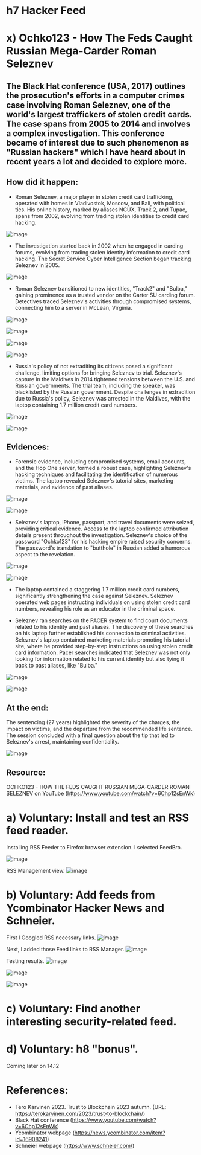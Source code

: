 # h7 Hacker Feed

# x) Ochko123 - How The Feds Caught Russian Mega-Carder Roman Seleznev

## The Black Hat conference (USA, 2017) outlines the prosecution's efforts in a computer crimes case involving Roman Seleznev, one of the world's largest traffickers of stolen credit cards. The case spans from 2005 to 2014 and involves a complex investigation. This conference became of interest due to such phenomenon as "Russian hackers" which I have heard about in recent years a lot and decided to explore more.

## How did it happen:

- Roman Seleznev, a major player in stolen credit card trafficking, operated with homes in Vladivostok, Moscow, and Bali, with political ties. His online history, marked by aliases NCUX, Track 2, and Tupac, spans from 2002, evolving from trading stolen identities to credit card hacking.

![image](https://github.com/kateriiname/ICT-Security-Basics/assets/51989896/5f017264-ce3b-45c2-a93e-e39eaa68cfa2)

- The investigation started back in 2002 when he engaged in carding forums, evolving from trading stolen identity information to credit card hacking. The Secret Service Cyber Intelligence Section began tracking Seleznev in 2005.

![image](https://github.com/kateriiname/ICT-Security-Basics/assets/51989896/7546913a-81cb-42ac-8700-616d07cfcdd0)

- Roman Seleznev transitioned to new identities, "Track2" and "Bulba," gaining prominence as a trusted vendor on the Carter SU carding forum. Detectives traced Seleznev's activities through compromised systems, connecting him to a server in McLean, Virginia.

![image](https://github.com/kateriiname/ICT-Security-Basics/assets/51989896/1cd8e196-0900-47ac-bc7d-01a629f7626e)

![image](https://github.com/kateriiname/ICT-Security-Basics/assets/51989896/d26bc183-a9cb-46e8-a4f8-ac987c1f518a)

![image](https://github.com/kateriiname/ICT-Security-Basics/assets/51989896/8c0020fc-bb0f-4372-918c-4d8325ab39df)

![image](https://github.com/kateriiname/ICT-Security-Basics/assets/51989896/d6198379-fc9c-41d2-95b1-c911ddd7fa60)

- Russia's policy of not extraditing its citizens posed a significant challenge, limiting options for bringing Seleznev to trial. Seleznev's capture in the Maldives in 2014 tightened tensions between the U.S. and Russian governments. The trial team, including the speaker, was blacklisted by the Russian government. Despite challenges in extradition due to Russia's policy, Seleznev was arrested in the Maldives, with the laptop containing 1.7 million credit card numbers.

![image](https://github.com/kateriiname/ICT-Security-Basics/assets/51989896/9795af39-c2ba-478b-a419-0bdeeac34bfb)

![image](https://github.com/kateriiname/ICT-Security-Basics/assets/51989896/5c6bcadf-8b33-478a-93c0-4b8df2c73264)

## Evidences:

- Forensic evidence, including compromised systems, email accounts, and the Hop One server, formed a robust case, highlighting Seleznev's hacking techniques and facilitating the identification of numerous victims. The laptop revealed Seleznev's tutorial sites, marketing materials, and evidence of past aliases.

![image](https://github.com/kateriiname/ICT-Security-Basics/assets/51989896/ac37e1f3-5e3a-45c8-9a7b-46bb1b07597e)

![image](https://github.com/kateriiname/ICT-Security-Basics/assets/51989896/e2bb1a6d-efeb-4d23-8c63-f0ed79e6b092)

- Seleznev's laptop, iPhone, passport, and travel documents were seized, providing critical evidence. Access to the laptop confirmed attribution details present throughout the investigation. Seleznev's choice of the password "Ochko123" for his hacking empire raised security concerns. The password's translation to "butthole" in Russian added a humorous aspect to the revelation.

![image](https://github.com/kateriiname/ICT-Security-Basics/assets/51989896/9129dc81-ecbc-4825-b231-5524362943ee)

![image](https://github.com/kateriiname/ICT-Security-Basics/assets/51989896/97eeefdc-3c0e-4125-94a1-580cf2d8ad9e)

- The laptop contained a staggering 1.7 million credit card numbers, significantly strengthening the case against Seleznev. Seleznev operated web pages instructing individuals on using stolen credit card numbers, revealing his role as an educator in the criminal space.

- Seleznev ran searches on the PACER system to find court documents related to his identity and past aliases. The discovery of these searches on his laptop further established his connection to criminal activities. Seleznev's laptop contained marketing materials promoting his tutorial site, where he provided step-by-step instructions on using stolen credit card information. Pacer searches indicated that Seleznev was not only looking for information related to his current identity but also tying it back to past aliases, like "Bulba."

![image](https://github.com/kateriiname/ICT-Security-Basics/assets/51989896/83a3fa3e-0c98-418a-ba6d-ca68c9ca1c64)

![image](https://github.com/kateriiname/ICT-Security-Basics/assets/51989896/cb882d88-40a2-4b6e-842d-1630e289dcc0)

## At the end:

The sentencing (27 years) highlighted the severity of the charges, the impact on victims, and the departure from the recommended life sentence. The session concluded with a final question about the tip that led to Seleznev's arrest, maintaining confidentiality.

![image](https://github.com/kateriiname/ICT-Security-Basics/assets/51989896/5f647396-1da9-41fb-a64d-23b4b7b36a2d)

## Resource:
OCHKO123 - HOW THE FEDS CAUGHT RUSSIAN MEGA-CARDER ROMAN SELEZNEV on YouTube (https://www.youtube.com/watch?v=6Chp12sEnWk)

# a) Voluntary: Install and test an RSS feed reader.
Installing RSS Feeder to Firefox browser extension.
I selected FeedBro.

![image](https://github.com/kateriiname/ICT-Security-Basics/assets/51989896/8b7047a7-93dd-4644-9da5-01866f529601)

RSS Management view.
![image](https://github.com/kateriiname/ICT-Security-Basics/assets/51989896/cdfeec80-cb6b-445b-8c38-e1f7a0aa76c0)

# b) Voluntary: Add feeds from Ycombinator Hacker News and Schneier.
First I Googled RSS necessary links.
![image](https://github.com/kateriiname/ICT-Security-Basics/assets/51989896/bd24bad6-50c7-41d1-a821-5ff3702a79b1)

Next, I added those Feed links to RSS Manager.
![image](https://github.com/kateriiname/ICT-Security-Basics/assets/51989896/751217fb-6a7f-405e-8839-d1ff6e0fef26)

Testing results.
![image](https://github.com/kateriiname/ICT-Security-Basics/assets/51989896/1f0a6741-f65b-4d80-afaa-0ca958a009c1)

![image](https://github.com/kateriiname/ICT-Security-Basics/assets/51989896/614906eb-f063-41b1-a6e7-ef8a23eafc4e)

![image](https://github.com/kateriiname/ICT-Security-Basics/assets/51989896/05fda756-85d6-4741-b5d0-2bf300158d03)


# c) Voluntary: Find another interesting security-related feed.
# d) Voluntary: h8 "bonus".
Coming later on 14.12

# References:
* Tero Karvinen 2023. Trust to Blockchain 2023 autumn. (URL: https://terokarvinen.com/2023/trust-to-blockchain/)
* Black Hat conference (https://www.youtube.com/watch?v=6Chp12sEnWk)
* Ycombinator webpage (https://news.ycombinator.com/item?id=16908241)
* Schneier webpage (https://www.schneier.com/)

